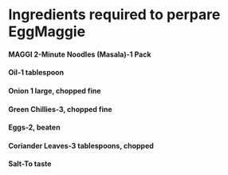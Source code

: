 # Ingredients required to perpare EggMaggie

 #### MAGGI 2-Minute Noodles (Masala)-1 Pack

 #### Oil-1 tablespoon

 #### Onion 1 large, chopped fine

 #### Green Chillies-3, chopped fine

 #### Eggs-2, beaten

 #### Coriander Leaves-3 tablespoons, chopped

 #### Salt-To taste
